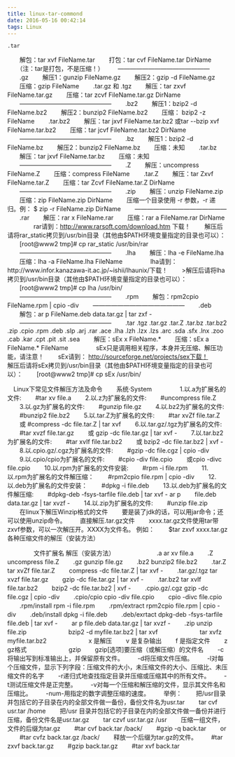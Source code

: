 ```yaml
---
title: linux-tar-commond
date: 2016-05-16 00:42:14
tags: Linux
---
```

	.tar
　　解包：tar xvf FileName.tar
　　打包：tar cvf FileName.tar DirName
　　（注：tar是打包，不是压缩！）
　　———————————————
　　.gz
　　解压1：gunzip FileName.gz
　　解压2：gzip -d FileName.gz
　　压缩：gzip FileName
　　.tar.gz 和 .tgz
　　解压：tar zxvf FileName.tar.gz
　　压缩：tar zcvf FileName.tar.gz DirName
　　———————————————
　　.bz2
　　解压1：bzip2 -d FileName.bz2
　　解压2：bunzip2 FileName.bz2
　　压缩： bzip2 -z FileName
　　.tar.bz2
　　解压：tar jxvf FileName.tar.bz2        或tar --bzip xvf FileName.tar.bz2
　　压缩：tar jcvf FileName.tar.bz2 DirName
　　———————————————
　　.bz
　　解压1：bzip2 -d FileName.bz
　　解压2：bunzip2 FileName.bz
　　压缩：未知
　　.tar.bz
　　解压：tar jxvf FileName.tar.bz
　　压缩：未知
　　———————————————
　　.Z
　　解压：uncompress FileName.Z
　　压缩：compress FileName
　　.tar.Z
　　解压：tar Zxvf FileName.tar.Z
　　压缩：tar Zcvf FileName.tar.Z DirName
　　———————————————
　　.zip
　　解压：unzip FileName.zip
　　压缩：zip FileName.zip DirName
　　压缩一个目录使用 -r 参数，-r 递归。例： $ zip -r FileName.zip DirName
　　———————————————
　　.rar
　　解压：rar x FileName.rar
　　压缩：rar a FileName.rar DirName
　　
　　rar请到：http://www.rarsoft.com/download.htm 下载！
　　解压后请将rar_static拷贝到/usr/bin目录（其他由$PATH环境变量指定的目录也可以）：
　　[root@www2 tmp]# cp rar_static /usr/bin/rar
　　———————————————
　　.lha
　　解压：lha -e FileName.lha
　　压缩：lha -a FileName.lha FileName
　　
　　lha请到：http://www.infor.kanazawa-it.ac.jp/~ishii/lhaunix/下载！
　　>解压后请将lha拷贝到/usr/bin目录（其他由$PATH环境变量指定的目录也可以）：
　　[root@www2 tmp]# cp lha /usr/bin/
　　———————————————
　　.rpm
　　解包：rpm2cpio FileName.rpm | cpio -div
　　———————————————
　　.deb
　　解包：ar p FileName.deb data.tar.gz | tar zxf -
　　———————————————
　　.tar .tgz .tar.gz .tar.Z .tar.bz .tar.bz2 .zip .cpio .rpm .deb .slp .arj .rar .ace .lha .lzh .lzx .lzs .arc .sda .sfx .lnx .zoo .cab .kar .cpt .pit .sit .sea
　　解压：sEx x FileName.*
　　压缩：sEx a FileName.* FileName
　　
　　sEx只是调用相关程序，本身并无压缩、解压功能，请注意！
　　sEx请到： http://sourceforge.net/projects/sex下载！
　　解压后请将sEx拷贝到/usr/bin目录（其他由$PATH环境变量指定的目录也可以）：
　　[root@www2 tmp]# cp sEx /usr/bin/


　Linux下常见文件解压方法及命令
　　系统·System
　　
　　1.以.a为扩展名的文件:
　　#tar xv file.a
　　2.以.z为扩展名的文件:
　　#uncompress file.Z
　　3.以.gz为扩展名的文件:
　　#gunzip file.gz
　　4.以.bz2为扩展名的文件:
　　#bunzip2 file.bz2
　　5.以.tar.Z为扩展名的文件:
　　#tar xvZf file.tar.Z
　　或 #compress -dc file.tar.Z | tar xvf
　　6.以.tar.gz/.tgz为扩展名的文件:
　　#tar xvzf file.tar.gz
　　或 gzip -dc file.tar.gz | tar xvf -
　　7.以.tar.bz2为扩展名的文件:
　　#tar xvIf file.tar.bz2
　　或 bzip2 -dc file.tar.bz2 | xvf -
　　8.以.cpio.gz/.cgz为扩展名的文件:
　　#gzip -dc file.cgz | cpio -div
　　9.以.cpio/cpio为扩展名的文件:
　　#cpio -div file.cpio
　　或cpio -divc file.cpio
　　10.以.rpm为扩展名的文件安装:
　　#rpm -i file.rpm
　　11.以.rpm为扩展名的文件解压缩：
　　#rpm2cpio file.rpm | cpio -div
　　12.以.deb为扩展名的文件安装：
　　#dpkg -i file.deb
　　13.以.deb为扩展名的文件解压缩:
　　#dpkg-deb -fsys-tarfile file.deb | tar xvf - ar p
　　file.deb data.tar.gz | tar xvzf -
　　14.以.zip为扩展名的文件:
　　#unzip file.zip
　　在linux下解压Winzip格式的文件
　　要是装了jdk的话，可以用jar命令；还可以使用unzip命令。
　　直接解压.tar.gz文件
　　xxxx.tar.gz文件使用tar带zxvf参数，可以一次解压开。XXXX为文件名。 例如：
　　$tar zxvf xxxx.tar.gz 各种压缩文件的解压（安装方法）
　　



　　
　　文件扩展名 解压（安装方法）
　　
　　
　　.a ar xv file.a
　　.Z uncompress file.Z
　　.gz gunzip file.gz
　　.bz2 bunzip2 file.bz2
　　.tar.Z tar xvZf file.tar.Z
　　compress -dc file.tar.Z | tar xvf -
　　.tar.gz/.tgz tar xvzf file.tar.gz
　　gzip -dc file.tar.gz | tar xvf -
　　.tar.bz2 tar xvIf file.tar.bz2
　　bzip2 -dc file.tar.bz2 | xvf -
　　.cpio.gz/.cgz gzip -dc file.cgz | cpio -div
　　.cpio/cpio cpio -div file.cpio
　　cpio -divc file.cpio
　　.rpm/install rpm -i file.rpm
　　.rpm/extract rpm2cpio file.rpm | cpio -div
　　.deb/install dpkg -i file.deb
　　.deb/exrtact dpkg-deb -fsys-tarfile file.deb | tar xvf -
　　ar p file.deb data.tar.gz | tar xvzf -
　　.zip unzip file.zip
　　
　　
　　bzip2 -d myfile.tar.bz2 | tar xvf
　　
　　
　　tar xvfz myfile.tar.bz2
　　
　　
　　x 是解压
　　v 是复杂输出
　　f 是指定文件
　　z gz格式
　　
　　
　　gzip
　　gzip[选项]要压缩（或解压缩）的文件名
　　-c将输出写到标准输出上，并保留原有文件。
　　-d将压缩文件压缩。
　　-l对每个压缩文件，显示下列字段：压缩文件的大小，未压缩文件的大小、压缩比、未压缩文件的名字
　　-r递归式地查找指定目录并压缩或压缩其中的所有文件。
　　-t测试压缩文件是正完整。
　　-v对每一个压缩和解压缩的文件，显示其文件名和压缩比。
　　-num-用指定的数字调整压缩的速度。
　　举例：
　　把/usr目录并包括它的子目录在内的全部文件做一备份，备份文件名为usr.tar
　　tar cvf usr.tar /home
　　把/usr 目录并包括它的子目录在内的全部文件做一备份并进行压缩，备份文件名是usr.tar.gz
　　tar czvf usr.tar.gz /usr
　　压缩一组文件，文件的后缀为tar.gz
　　#tar cvf back.tar /back/
　　#gzip -q back.tar
　　or
　　#tar cvfz back.tar.gz /back/
　　释放一个后缀为tar.gz的文件。
　　#tar zxvf back.tar.gz
　　#gzip back.tar.gz
　　#tar xvf back.tar